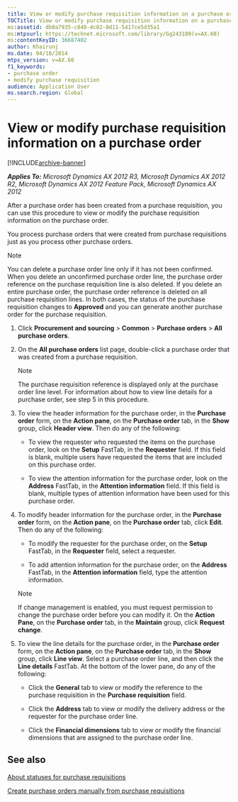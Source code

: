 ```yaml
---
title: View or modify purchase requisition information on a purchase order
TOCTitle: View or modify purchase requisition information on a purchase order
ms:assetid: db0a7935-c848-4c02-8d11-5417ce5d35a1
ms:mtpsurl: https://technet.microsoft.com/library/Gg243189(v=AX.60)
ms:contentKeyID: 36687402
author: Khairunj
ms.date: 04/18/2014
mtps_version: v=AX.60
f1_keywords:
- purchase order
- modify purchase requisition
audience: Application User
ms.search.region: Global
---
```


# View or modify purchase requisition information on a purchase order 


[!INCLUDE[archive-banner](includes/archive-banner.md)]


_**Applies To:** Microsoft Dynamics AX 2012 R3, Microsoft Dynamics AX 2012 R2, Microsoft Dynamics AX 2012 Feature Pack, Microsoft Dynamics AX 2012_

After a purchase order has been created from a purchase requisition, you can use this procedure to view or modify the purchase requisition information on the purchase order.

You process purchase orders that were created from purchase requisitions just as you process other purchase orders.


> [!NOTE]
> <P>You can delete a purchase order line only if it has not been confirmed. When you delete an unconfirmed purchase order line, the purchase order reference on the purchase requisition line is also deleted. If you delete an entire purchase order, the purchase order reference is deleted on all purchase requisition lines. In both cases, the status of the purchase requisition changes to <STRONG>Approved</STRONG> and you can generate another purchase order for the purchase requisition.</P>



1.  Click **Procurement and sourcing** \> **Common** \> **Purchase orders** \> **All purchase orders**.

2.  On the **All purchase orders** list page, double-click a purchase order that was created from a purchase requisition.
    

    > [!NOTE]
    > <P>The purchase requisition reference is displayed only at the purchase order line level. For information about how to view line details for a purchase order, see step 5 in this procedure.</P>



3.  To view the header information for the purchase order, in the **Purchase order** form, on the **Action pane**, on the **Purchase order** tab, in the **Show** group, click **Header view**. Then do any of the following:
    
      - To view the requester who requested the items on the purchase order, look on the **Setup** FastTab, in the **Requester** field. If this field is blank, multiple users have requested the items that are included on this purchase order.
    
      - To view the attention information for the purchase order, look on the **Address** FastTab, in the **Attention information** field. If this field is blank, multiple types of attention information have been used for this purchase order.

4.  To modify header information for the purchase order, in the **Purchase order** form, on the **Action pane**, on the **Purchase order** tab, click **Edit**. Then do any of the following:
    
      - To modify the requester for the purchase order, on the **Setup** FastTab, in the **Requester** field, select a requester.
    
      - To add attention information for the purchase order, on the **Address** FastTab, in the **Attention information** field, type the attention information.
    

    > [!NOTE]
    > <P>If change management is enabled, you must request permission to change the purchase order before you can modify it. On the <STRONG>Action Pane</STRONG>, on the <STRONG>Purchase order</STRONG> tab, in the <STRONG>Maintain</STRONG> group, click <STRONG>Request change</STRONG>.</P>



5.  To view the line details for the purchase order, in the **Purchase order** form, on the **Action pane**, on the **Purchase order** tab, in the **Show** group, click **Line view**. Select a purchase order line, and then click the **Line details** FastTab. At the bottom of the lower pane, do any of the following:
    
      - Click the **General** tab to view or modify the reference to the purchase requisition in the **Purchase requisition** field.
    
      - Click the **Address** tab to view or modify the delivery address or the requester for the purchase order line.
    
      - Click the **Financial dimensions** tab to view or modify the financial dimensions that are assigned to the purchase order line.

## See also

[About statuses for purchase requisitions](about-statuses-for-purchase-requisitions.md)

[Create purchase orders manually from purchase requisitions](create-purchase-orders-manually-from-purchase-requisitions.md)

  


